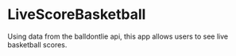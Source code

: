 # LiveScoreBasketball
Using data from the balldontlie api,  this app allows users to see live basketball scores.

